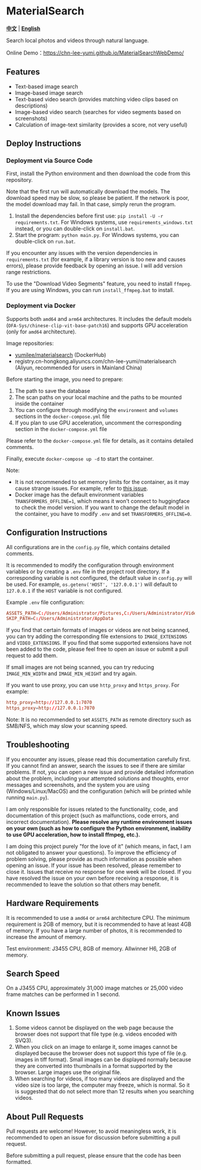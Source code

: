 # MaterialSearch

[**中文**](./README.md) | [**English**](./README_EN.md)

Search local photos and videos through natural language.

Online Demo：https://chn-lee-yumi.github.io/MaterialSearchWebDemo/

## Features

- Text-based image search
- Image-based image search
- Text-based video search (provides matching video clips based on descriptions)
- Image-based video search (searches for video segments based on screenshots)
- Calculation of image-text similarity (provides a score, not very useful)

## Deploy Instructions

### Deployment via Source Code

First, install the Python environment and then download the code from this repository.

Note that the first run will automatically download the models. The download speed may be slow, so please be patient. If the network is poor, the model download may fail. In that case, simply rerun the program.

1. Install the dependencies before first use: `pip install -U -r requirements.txt`. For Windows systems, use `requirements_windows.txt` instead, or you can double-click on `install.bat`.
2. Start the program: `python main.py`. For Windows systems, you can double-click on `run.bat`.

If you encounter any issues with the version dependencies in `requirements.txt` (for example, if a library version is too new and causes errors), please provide feedback by opening an issue. I will add version range restrictions.

To use the "Download Video Segments" feature, you need to install `ffmpeg`. If you are using Windows, you can run `install_ffmpeg.bat` to install.

### Deployment via Docker

Supports both `amd64` and `arm64` architectures. It includes the default models (`OFA-Sys/chinese-clip-vit-base-patch16`) and supports GPU acceleration (only for `amd64` architecture).

Image repositories:
- [yumilee/materialsearch](https://hub.docker.com/r/yumilee/materialsearch) (DockerHub)
- registry.cn-hongkong.aliyuncs.com/chn-lee-yumi/materialsearch (Aliyun, recommended for users in Mainland China)

Before starting the image, you need to prepare:

1. The path to save the database
2. The scan paths on your local machine and the paths to be mounted inside the container
3. You can configure through modifying the `environment` and `volumes` sections in the `docker-compose.yml` file
4. If you plan to use GPU acceleration, uncomment the corresponding section in the `docker-compose.yml` file

Please refer to the `docker-compose.yml` file for details, as it contains detailed comments.

Finally, execute `docker-compose up -d` to start the container.

Note:
- It is not recommended to set memory limits for the container, as it may cause strange issues. For example, refer to [this issue](https://github.com/chn-lee-yumi/MaterialSearch/issues/6).
- Docker image has the default environment variables `TRANSFORMERS_OFFLINE=1`, which means it won't connect to huggingface to check the model version. If you want to change the default model in the container, you have to modify `.env` and set `TRANSFORMERS_OFFLINE=0`.

## Configuration Instructions

All configurations are in the `config.py` file, which contains detailed comments.

It is recommended to modify the configuration through environment variables or by creating a `.env` file in the project root directory. If a corresponding variable is not configured, the default value in `config.py` will be used. For example, `os.getenv('HOST', '127.0.0.1')` will default to `127.0.0.1` if the `HOST` variable is not configured.

Example `.env` file configuration:

```conf
ASSETS_PATH=C:/Users/Administrator/Pictures,C:/Users/Administrator/Videos
SKIP_PATH=C:/Users/Administrator/AppData
```

If you find that certain formats of images or videos are not being scanned, you can try adding the corresponding file extensions to `IMAGE_EXTENSIONS` and `VIDEO_EXTENSIONS`. If you find that some supported extensions have not been added to the code, please feel free to open an issue or submit a pull request to add them.

If small images are not being scanned, you can try reducing `IMAGE_MIN_WIDTH` and `IMAGE_MIN_HEIGHT` and try again.

If you want to use proxy, you can use `http_proxy` and `https_proxy`. For example: 

```conf
http_proxy=http://127.0.0.1:7070
https_proxy=http://127.0.0.1:7070
```

Note: It is no recommended to set `ASSETS_PATH` as remote directory such as SMB/NFS, which may slow your scanning speed.

## Troubleshooting

If you encounter any issues, please read this documentation carefully first. If you cannot find an answer, search the issues to see if there are similar problems. If not, you can open a new issue and provide detailed information about the problem, including your attempted solutions and thoughts, error messages and screenshots, and the system you are using (Windows/Linux/MacOS) and the configuration (which will be printed while running `main.py`).

I am only responsible for issues related to the functionality, code, and documentation of this project (such as malfunctions, code errors, and incorrect documentation). **Please resolve any runtime environment issues on your own (such as how to configure the Python environment, inability to use GPU acceleration, how to install ffmpeg, etc.).**

I am doing this project purely "for the love of it" (which means, in fact, I am not obligated to answer your questions). To improve the efficiency of problem solving, please provide as much information as possible when opening an issue. If your issue has been resolved, please remember to close it. Issues that receive no response for one week will be closed. If you have resolved the issue on your own before receiving a response, it is recommended to leave the solution so that others may benefit.

## Hardware Requirements

It is recommended to use a `amd64` or `arm64` architecture CPU. The minimum requirement is 2GB of memory, but it is recommended to have at least 4GB of memory. If you have a large number of photos, it is recommended to increase the amount of memory.

Test environment: J3455 CPU, 8GB of memory. Allwinner H6, 2GB of memory.

## Search Speed

On a J3455 CPU, approximately 31,000 image matches or 25,000 video frame matches can be performed in 1 second.

## Known Issues

1. Some videos cannot be displayed on the web page because the browser does not support that file type (e.g. videos encoded with SVQ3).
2. When you click on an image to enlarge it, some images cannot be displayed because the browser does not support this type of file (e.g. images in tiff format). Small images can be displayed normally because they are converted into thumbnails in a format supported by the browser. Large images use the original file.
3. When searching for videos, if too many videos are displayed and the video size is too large, the computer may freeze, which is normal. So it is suggested that do not select more than 12 results when you searching videos.

## About Pull Requests

Pull requests are welcome! However, to avoid meaningless work, it is recommended to open an issue for discussion before submitting a pull request.

Before submitting a pull request, please ensure that the code has been formatted.

